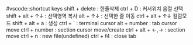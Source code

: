 #vscode::shortcut keys
shift + delete : 한줄삭제
ctrl + D : 커서위치 음절 선택
shift + alt + ↑↓ : 선택영역 복사
alt + ↑↓ : 선택한 줄 이동
ctrl + alt + ↑↓ 컬럼모드
shift + alt + a : <!--  -->생성
ctrl + ` : terminal cursor
alt + number : tab cursor move
ctrl + number : section cursor move/create
ctrl + alt + ←,→ : section move
ctrl + n : new file(undefined)
ctrl + f4 : close tab





